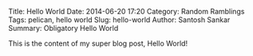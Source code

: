 Title: Hello World
Date: 2014-06-20 17:20
Category: Random Ramblings
Tags: pelican, hello world
Slug: hello-world
Author: Santosh Sankar
Summary: Obligatory Hello World

This is the content of my super blog post, Hello World!
